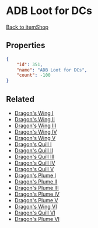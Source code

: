 # ADB Loot for DCs

<no description available>

[Back to itemShop](../item-shops.md)

## Properties

```json
{
    "id": 351,
    "name": "ADB Loot for DCs",
    "count": -100
}
```

## Related

- [Dragon's Wing I](../items/10105-dragon-s-wing-i.md)
- [Dragon's Wing II](../items/10106-dragon-s-wing-ii.md)
- [Dragon's Wing III](../items/10107-dragon-s-wing-iii.md)
- [Dragon's Wing IV](../items/10108-dragon-s-wing-iv.md)
- [Dragon's Wing V](../items/10109-dragon-s-wing-v.md)
- [Dragon's Quill I](../items/10110-dragon-s-quill-i.md)
- [Dragon's Quill II](../items/10111-dragon-s-quill-ii.md)
- [Dragon's Quill III](../items/10112-dragon-s-quill-iii.md)
- [Dragon's Quill IV](../items/10113-dragon-s-quill-iv.md)
- [Dragon's Quill V](../items/10114-dragon-s-quill-v.md)
- [Dragon's Plume I](../items/10115-dragon-s-plume-i.md)
- [Dragon's Plume II](../items/10116-dragon-s-plume-ii.md)
- [Dragon's Plume III](../items/10117-dragon-s-plume-iii.md)
- [Dragon's Plume IV](../items/10118-dragon-s-plume-iv.md)
- [Dragon's Plume V](../items/10119-dragon-s-plume-v.md)
- [Dragon's Wing VI](../items/20303-dragon-s-wing-vi.md)
- [Dragon's Quill VI](../items/20304-dragon-s-quill-vi.md)
- [Dragon's Plume VI](../items/20305-dragon-s-plume-vi.md)

